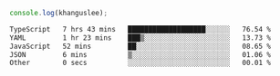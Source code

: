 ```js
console.log(khanguslee);
```

<!--START_SECTION:waka-->

```txt
TypeScript   7 hrs 43 mins   ███████████████████░░░░░░   76.54 %
YAML         1 hr 23 mins    ███▒░░░░░░░░░░░░░░░░░░░░░   13.73 %
JavaScript   52 mins         ██░░░░░░░░░░░░░░░░░░░░░░░   08.65 %
JSON         6 mins          ▒░░░░░░░░░░░░░░░░░░░░░░░░   01.06 %
Other        0 secs          ░░░░░░░░░░░░░░░░░░░░░░░░░   00.01 %
```

<!--END_SECTION:waka-->

<!--
**khanguslee/khanguslee** is a ✨ _special_ ✨ repository because its `README.md` (this file) appears on your GitHub profile.

Here are some ideas to get you started:

- 🔭 I’m currently working on ...
- 🌱 I’m currently learning ...
- 👯 I’m looking to collaborate on ...
- 🤔 I’m looking for help with ...
- 💬 Ask me about ...
- 📫 How to reach me: ...
- 😄 Pronouns: ...
- ⚡ Fun fact: ...
-->
